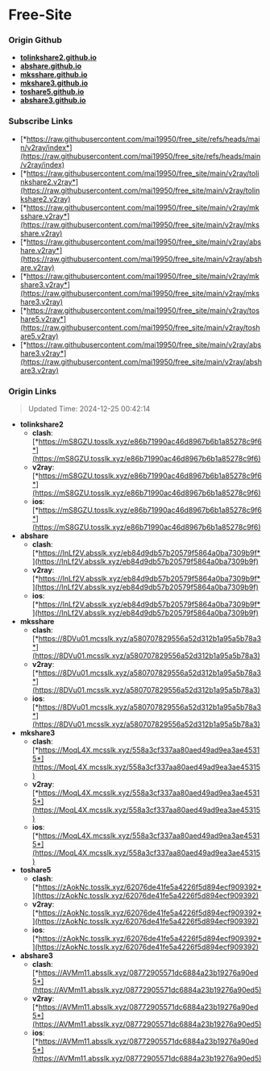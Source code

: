 # Free-Site

### Origin Github

- [**tolinkshare2.github.io**](https://github.com/tolinkshare2/tolinkshare2.github.io)
- [**abshare.github.io**](https://github.com/abshare/abshare.github.io)
- [**mksshare.github.io**](https://github.com/mksshare/mksshare.github.io)
- [**mkshare3.github.io**](https://github.com/mkshare3/mkshare3.github.io)
- [**toshare5.github.io**](https://github.com/toshare5/toshare5.github.io)
- [**abshare3.github.io**](https://github.com/abshare3/abshare3.github.io)

### Subscribe Links

- [*https://raw.githubusercontent.com/mai19950/free_site/refs/heads/main/v2ray/index*](https://raw.githubusercontent.com/mai19950/free_site/refs/heads/main/v2ray/index)
- [*https://raw.githubusercontent.com/mai19950/free_site/main/v2ray/tolinkshare2.v2ray*](https://raw.githubusercontent.com/mai19950/free_site/main/v2ray/tolinkshare2.v2ray)
- [*https://raw.githubusercontent.com/mai19950/free_site/main/v2ray/mksshare.v2ray*](https://raw.githubusercontent.com/mai19950/free_site/main/v2ray/mksshare.v2ray)
- [*https://raw.githubusercontent.com/mai19950/free_site/main/v2ray/abshare.v2ray*](https://raw.githubusercontent.com/mai19950/free_site/main/v2ray/abshare.v2ray)
- [*https://raw.githubusercontent.com/mai19950/free_site/main/v2ray/mkshare3.v2ray*](https://raw.githubusercontent.com/mai19950/free_site/main/v2ray/mkshare3.v2ray)
- [*https://raw.githubusercontent.com/mai19950/free_site/main/v2ray/toshare5.v2ray*](https://raw.githubusercontent.com/mai19950/free_site/main/v2ray/toshare5.v2ray)
- [*https://raw.githubusercontent.com/mai19950/free_site/main/v2ray/abshare3.v2ray*](https://raw.githubusercontent.com/mai19950/free_site/main/v2ray/abshare3.v2ray)

### Origin Links

> Updated Time: 2024-12-25 00:42:14

- **tolinkshare2**
  - **clash**: [*https://mS8GZU.tosslk.xyz/e86b71990ac46d8967b6b1a85278c9f6*](https://mS8GZU.tosslk.xyz/e86b71990ac46d8967b6b1a85278c9f6)
  - **v2ray**: [*https://mS8GZU.tosslk.xyz/e86b71990ac46d8967b6b1a85278c9f6*](https://mS8GZU.tosslk.xyz/e86b71990ac46d8967b6b1a85278c9f6)
  - **ios**: [*https://mS8GZU.tosslk.xyz/e86b71990ac46d8967b6b1a85278c9f6*](https://mS8GZU.tosslk.xyz/e86b71990ac46d8967b6b1a85278c9f6)
- **abshare**
  - **clash**: [*https://InLf2V.absslk.xyz/eb84d9db57b20579f5864a0ba7309b9f*](https://InLf2V.absslk.xyz/eb84d9db57b20579f5864a0ba7309b9f)
  - **v2ray**: [*https://InLf2V.absslk.xyz/eb84d9db57b20579f5864a0ba7309b9f*](https://InLf2V.absslk.xyz/eb84d9db57b20579f5864a0ba7309b9f)
  - **ios**: [*https://InLf2V.absslk.xyz/eb84d9db57b20579f5864a0ba7309b9f*](https://InLf2V.absslk.xyz/eb84d9db57b20579f5864a0ba7309b9f)
- **mksshare**
  - **clash**: [*https://8DVu01.mcsslk.xyz/a580707829556a52d312b1a95a5b78a3*](https://8DVu01.mcsslk.xyz/a580707829556a52d312b1a95a5b78a3)
  - **v2ray**: [*https://8DVu01.mcsslk.xyz/a580707829556a52d312b1a95a5b78a3*](https://8DVu01.mcsslk.xyz/a580707829556a52d312b1a95a5b78a3)
  - **ios**: [*https://8DVu01.mcsslk.xyz/a580707829556a52d312b1a95a5b78a3*](https://8DVu01.mcsslk.xyz/a580707829556a52d312b1a95a5b78a3)
- **mkshare3**
  - **clash**: [*https://MoqL4X.mcsslk.xyz/558a3cf337aa80aed49ad9ea3ae45315*](https://MoqL4X.mcsslk.xyz/558a3cf337aa80aed49ad9ea3ae45315)
  - **v2ray**: [*https://MoqL4X.mcsslk.xyz/558a3cf337aa80aed49ad9ea3ae45315*](https://MoqL4X.mcsslk.xyz/558a3cf337aa80aed49ad9ea3ae45315)
  - **ios**: [*https://MoqL4X.mcsslk.xyz/558a3cf337aa80aed49ad9ea3ae45315*](https://MoqL4X.mcsslk.xyz/558a3cf337aa80aed49ad9ea3ae45315)
- **toshare5**
  - **clash**: [*https://zAokNc.tosslk.xyz/62076de41fe5a4226f5d894ecf909392*](https://zAokNc.tosslk.xyz/62076de41fe5a4226f5d894ecf909392)
  - **v2ray**: [*https://zAokNc.tosslk.xyz/62076de41fe5a4226f5d894ecf909392*](https://zAokNc.tosslk.xyz/62076de41fe5a4226f5d894ecf909392)
  - **ios**: [*https://zAokNc.tosslk.xyz/62076de41fe5a4226f5d894ecf909392*](https://zAokNc.tosslk.xyz/62076de41fe5a4226f5d894ecf909392)
- **abshare3**
  - **clash**: [*https://AVMm11.absslk.xyz/08772905571dc6884a23b19276a90ed5*](https://AVMm11.absslk.xyz/08772905571dc6884a23b19276a90ed5)
  - **v2ray**: [*https://AVMm11.absslk.xyz/08772905571dc6884a23b19276a90ed5*](https://AVMm11.absslk.xyz/08772905571dc6884a23b19276a90ed5)
  - **ios**: [*https://AVMm11.absslk.xyz/08772905571dc6884a23b19276a90ed5*](https://AVMm11.absslk.xyz/08772905571dc6884a23b19276a90ed5)
